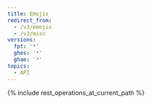 ```yaml
---
title: Emojis
redirect_from:
  - /v3/emojis
  - /v3/misc
versions:
  fpt: '*'
  ghes: '*'
  ghae: '*'
topics:
  - API
---
```


{% include rest_operations_at_current_path %}
